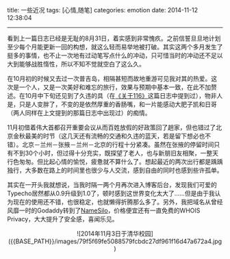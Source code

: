 title: 一些近况
tags: [心情,随笔]
categories: emotion
date: 2014-11-12 12:38:04

---

看到上一篇日志已经是无耻的8月31日，着实感到非常愧疚。之前信誓旦旦地计划至少每个月能更新一回的构想，就这么轻而易举地被打破。其实这两个多月发生了挺多的事情，也不止一次地有过动笔写点什么的冲动，只可惜当时的冲动还不足以大到能够战胜惰性，所以不知不觉就空白了这么久。

在10月初的时候又去过一次普吉岛，相隔甚短而故地重游可见我对其的热爱。这次是一个人，又是一次美好和难忘的旅行，效果与预期中基本一致，在此不加赘述。在10月中下旬还见到了久违的具（在[《关于116》](http://haomwei.com/emotion/about-116.html)这篇日志中提到过），物非人是，只是人变胖了，不变的是依然厚重的香肠嘴，和一片能感动大肥子凯和日哥（两人同样在上文提到的那篇日志中出现过）的痴情。

11月初借着伟大首都召开重要会议从而百姓放假的好政策回了趟家，但也错过了北京金秋最美的时节（这几天还有流畅的交通和久违的蓝天，若是留下想必也不错）。北京－兰州－张掖－兰州－北京的行程十分紧凑。虽然在张掖的停留时间只有不到30个小时，但过得十分充实，既探望了老人，也与新朋旧友相聚，一整天行色匆匆。但比起心情的愉悦，疲惫就不算什么了。想起最近的两次出行都是踽踽独行，大多数在路上的时间里也很少与人交流，感到自由的同时也感到些许孤单。

其实在一开头我就想说，当我时隔一两个月再次进入博客后台，发现我们可爱的Typecho居然都从0.9升级到1.0了，顿时感到这世界变化太大了……但是由于我认为现在的使用还不错，也很稳定，也就懒得折腾那么多了。另外，我把域名从曾经风靡一时的Godaddy转到了[NameSilo](http://www.namesilo.com/?rid=395eb50wq)，价格便宜还有一直免费的WHOIS Privacy，大大提升了安全感，喜闻乐见。

<center>![2014年11月3日于清华校园]({{BASE_PATH}}/images/79f5f69fe5088579fcbdc27df961f16d47a672a4.jpg)</center>
